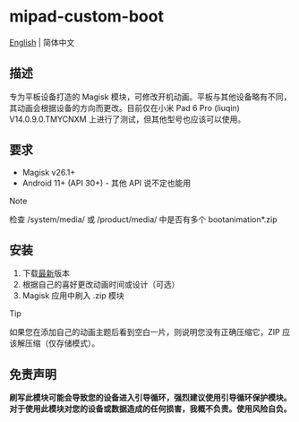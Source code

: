 # mipad-custom-boot
[English](/README.md) | 简体中文

## 描述
专为平板设备打造的 Magisk 模块，可修改开机动画。平板与其他设备略有不同，其动画会根据设备的方向而更改。目前仅在小米 Pad 6 Pro (liuqin) V14.0.9.0.TMYCNXM 上进行了测试，但其他型号也应该可以使用。

## 要求
- Magisk v26.1+
- Android 11+ (API 30+) - 其他 API 说不定也能用
> [!NOTE]
> 检查 /system/media/ 或 /product/media/ 中是否有多个 bootanimation*.zip

## 安装
1. 下载[最新](https://github.com/G0246/mipad-custom-boot/releases/latest)版本
2. 根据自己的喜好更改动画时间或设计（可选）
3. Magisk 应用中刷入 .zip 模块
> [!TIP]
> 如果您在添加自己的动画主题后看到空白一片，则说明您没有正确压缩它，ZIP 应该解压缩（仅存储模式）。

## 免责声明
**刷写此模块可能会导致您的设备进入引导循环，强烈建议使用引导循环保护模块。对于使用此模块对您的设备或数据造成的任何损害，我概不负责。使用风险自负。**
